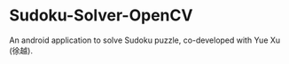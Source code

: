 # Sudoku-Solver-OpenCV

An android application to solve Sudoku puzzle, co-developed with Yue Xu (徐越).
